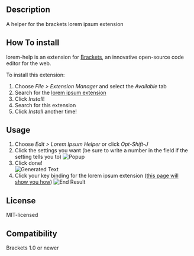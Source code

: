 Description
-----------

A helper for the brackets lorem ipsum extension

How To install
--------------
lorem-help is an extension for [Brackets](https://github.com/adobe/brackets/), an innovative open-source code editor for the web.

To install this extension:

1. Choose _File > Extension Manager_ and select the _Available_ tab
2. Search for the [lorem ipsum extension](https://github.com/lkcampbell/brackets-lorem-ipsum)
3. Click _Install_!
4. Search for this extension
5. Click _Install_ another time!

Usage
-----
1. Choose _Edit > Lorem Ipsum Helper_ or click _Opt-Shift-J_
2. Click the settings you want (be sure to write a number in the field if the setting tells you to)
![Popup](https://github.com/trey-warner/lorem-help/blob/master/Popup.png?raw=true)
3. Click done!  
![Generated Text](https://github.com/trey-warner/lorem-help/blob/master/Generated%20Text.png?raw=true)
4. Click your key binding for the lorem ipsum extension ([this page will show you how](https://github.com/lkcampbell/brackets-lorem-ipsum#custom-key-bindings))
![End Result](https://github.com/trey-warner/lorem-help/blob/master/End%20Result.png?raw=true)

License
-------
MIT-licensed

Compatibility
-------------
Brackets 1.0 or newer
